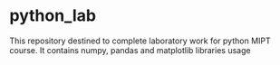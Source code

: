 # python_lab
This repository destined to complete laboratory work for python MIPT course. It contains numpy, pandas and matplotlib libraries usage
